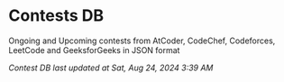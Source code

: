 # Contests DB

Ongoing and Upcoming contests from AtCoder, CodeChef, Codeforces, LeetCode and GeeksforGeeks in JSON format

*Contest DB last updated at Sat, Aug 24, 2024 3:39 AM*  
